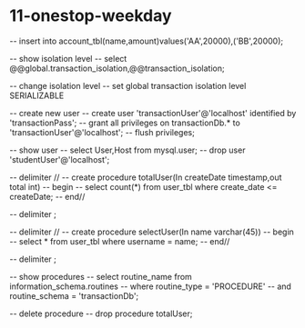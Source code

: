# 11-onestop-weekday
-- insert into account_tbl(name,amount)values('AA',20000),('BB',20000);

-- show isolation level
-- select @@global.transaction_isolation,@@transaction_isolation;

-- change isolation level
-- set global transaction isolation level SERIALIZABLE

-- create new  user
-- create user 'transactionUser'@'localhost' identified by 'transactionPass';
-- grant all privileges on transactionDb.* to 'transactionUser'@'localhost';
-- flush privileges;

-- show user 
-- select User,Host from mysql.user;
-- drop user 'studentUser'@'localhost';

-- delimiter //
-- create procedure totalUser(In createDate timestamp,out total int)
-- begin
-- select count(*) from user_tbl where create_date <= createDate;
-- end//

-- delimiter ;

-- delimiter //
-- create procedure selectUser(In name varchar(45))
-- begin
-- select * from user_tbl where username = name;
-- end//

-- delimiter ;

-- show procedures 
-- select routine_name from information_schema.routines 
-- where routine_type = 'PROCEDURE' 
-- and routine_schema = 'transactionDb';

-- delete procedure
-- drop procedure totalUser;

